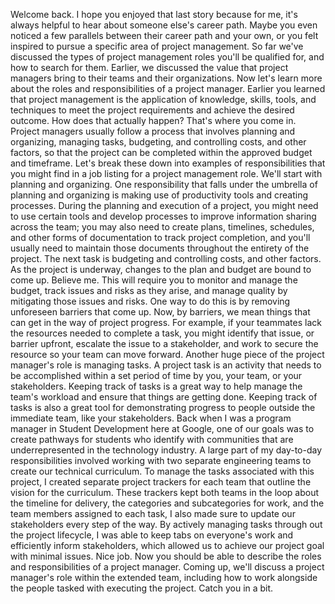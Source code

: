 Welcome back. I hope you enjoyed that last
story because for me, it's always helpful to hear about someone else's career path. Maybe you even noticed a few parallels between their
career path and your own, or you felt inspired to pursue a specific area of
project management. So far we've discussed
the types of project management roles
you'll be qualified for, and how to search for them. Earlier, we discussed
the value that project managers bring to their teams and
their organizations. Now let's learn more
about the roles and responsibilities of
a project manager. Earlier you learned that project management is the
application of knowledge, skills, tools, and techniques to meet the project requirements and achieve the desired outcome. How does that actually happen?
That's where you come in. Project managers usually
follow a process that involves planning and
organizing, managing tasks, budgeting, and controlling
costs, and other factors, so that the project can
be completed within the approved budget
and timeframe. Let's break these
down into examples of responsibilities that you might find in a job listing for a project
management role. We'll start with
planning and organizing. One responsibility
that falls under the umbrella of
planning and organizing is making use of
productivity tools and creating processes. During the planning and
execution of a project, you might need to
use certain tools and develop processes to improve information
sharing across the team; you may also need to create
plans, timelines, schedules, and other forms of documentation to track project completion, and you'll usually
need to maintain those documents throughout
the entirety of the project. The next task is budgeting and controlling
costs, and other factors. As the project is underway, changes to the plan and budget are bound to come up. Believe me. This will require you to
monitor and manage the budget, track issues and
risks as they arise, and manage quality by mitigating
those issues and risks. One way to do this is by removing unforeseen
barriers that come up. Now, by barriers, we mean things that can get in the way
of project progress. For example, if your teammates lack the resources needed
to complete a task, you might identify that
issue, or barrier upfront, escalate the issue
to a stakeholder, and work to secure the resource so your team can move forward. Another huge piece of the project manager's
role is managing tasks. A project task is an
activity that needs to be accomplished within a set
period of time by you, your team, or your stakeholders. Keeping track of tasks
is a great way to help manage the team's workload and ensure that things
are getting done. Keeping track of tasks is also a great tool
for demonstrating progress to people outside the immediate team,
like your stakeholders. Back when I was a program manager in Student Development
here at Google, one of our goals was to create pathways for students
who identify with communities that are underrepresented in the
technology industry. A large part of my day-to-day responsibilities
involved working with two separate engineering teams to create our
technical curriculum. To manage the tasks
associated with this project, I created separate
project trackers for each team that outline the
vision for the curriculum. These trackers kept both teams in the loop about the
timeline for delivery, the categories and
subcategories for work, and the team members
assigned to each task, I also made sure to update our stakeholders every
step of the way. By actively managing tasks through out the
project lifecycle, I was able to keep tabs
on everyone's work and efficiently
inform stakeholders, which allowed us to achieve our project goal
with minimal issues. Nice job. Now you should
be able to describe the roles and responsibilities
of a project manager. Coming up, we'll discuss a project manager's role
within the extended team, including how to work
alongside the people tasked with executing the
project. Catch you in a bit.

